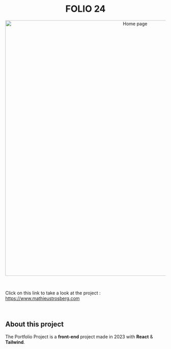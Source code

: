 <h1 align="center">FOLIO 24</h1>

<p align="center">
<img width="800" alt="Home page" src="https://github.com/mathieustrosberg/FOLIO_23/blob/main/src/images/folio.jpg](https://github.com/mathieustrosberg/folio-24/blob/main/src/assets/images/home.png" />
</p>

<br />

Click on this link to take a look at the project : https://www.mathieustrosberg.com

<br />

## About this project

The Portfolio Project is a **front-end** project made in 2023 with **React** & **Tailwind**.
